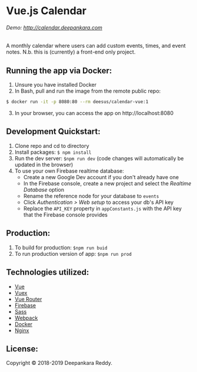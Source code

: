 # Vue.js Calendar
###### Demo: http://calendar.deepankara.com
A monthly calendar where users can add custom events, times, and event notes. N.b. this is (currently) a front-end only project.


## Running the app via Docker:
1. Unsure you have installed Docker
2. In Bash, pull and run the image from the remote public repo:
```bash
$ docker run -it -p 8080:80 --rm deesus/calendar-vue:1
```
3. In your browser, you can access the app on http://localhost:8080

    
## Development Quickstart:
1. Clone repo and cd to directory
2. Install packages: `$ npm install`
3. Run the dev server: `$npm run dev` (code changes will automatically be updated in the browser)
4. To use your own Firebase realtime database:
    - Create a new Google Dev account if you don't already have one
    - In the Firebase console, create a new project and select the *Realtime Database* option
    - Rename the reference node for your database to `events`
    - Click *Authentication > Web setup* to access your db's API key
    - Replace the `API_KEY` property in `appConstants.js` with the API key that the Firebase console provides


## Production:
1. To build for production: `$npm run buid`
2. To run production version of app: `$npm run prod`


## Technologies utilized:
* [Vue](https://vuejs.org/)
* [Vuex](https://vuex.vuejs.org/)
* [Vue Router](https://router.vuejs.org/)
* [Firebase](https://firebase.google.com/)
* [Sass](http://sass-lang.com/)
* [Webpack](https://webpack.js.org/)
* [Docker](https://docs.docker.com/)
* [Nginx](https://docs.nginx.com/)


## License:
Copyright © 2018-2019 Deepankara Reddy.
